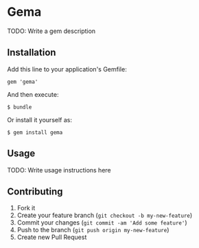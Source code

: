 # Gema

TODO: Write a gem description

## Installation

Add this line to your application's Gemfile:

    gem 'gema'

And then execute:

    $ bundle

Or install it yourself as:

    $ gem install gema

## Usage

TODO: Write usage instructions here

## Contributing

1. Fork it
2. Create your feature branch (`git checkout -b my-new-feature`)
3. Commit your changes (`git commit -am 'Add some feature'`)
4. Push to the branch (`git push origin my-new-feature`)
5. Create new Pull Request
